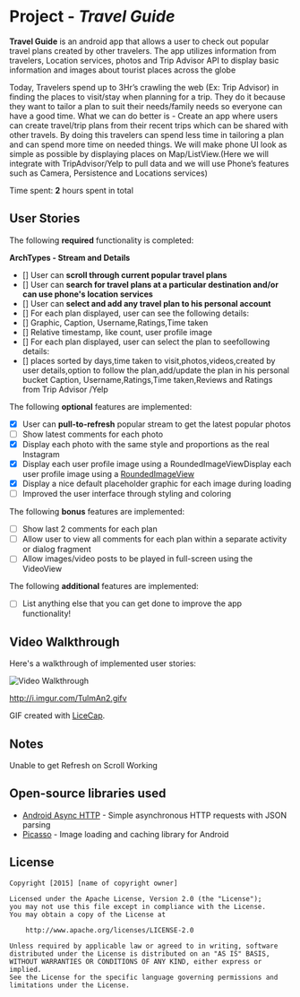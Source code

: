 
# Project  - *Travel Guide*

**Travel Guide** is an android app that allows a user to check out popular travel plans created by other travelers. The app utilizes information from travelers, Location services, photos and Trip Advisor API to display basic information and images about tourist places across the globe

Today, Travelers spend up to 3Hr’s crawling the web (Ex: Trip Advisor) in finding the places to visit/stay when planning for a trip. They do it because they want to tailor a plan to suit their needs/family needs so everyone can have a good time. What we can do better is - Create an app where users can create travel/trip plans from their recent trips which can be shared with other travels. By doing this travelers can spend less time in tailoring a plan and can spend more time on needed things. We will make phone UI look as simple as possible by displaying places on Map/ListView.(Here we will integrate with TripAdvisor/Yelp to pull data and we will use Phone’s features such as Camera, Persistence and Locations services)



Time spent: **2** hours spent in total

## User Stories

The following **required** functionality is completed:

**ArchTypes - Stream and Details**
* [] User can **scroll through current popular travel plans** 
* [] User can **search for travel plans at a particular destination and/or can use phone's location services** 
* [] User can **select and add any travel plan to his personal account** 
* [] For each plan displayed, user can see the following details:
 * [] Graphic, Caption, Username,Ratings,Time taken
 * [] Relative timestamp, like count, user profile image
* [] For each plan displayed, user can select the plan to seefollowing details:
 * [] places sorted by days,time taken to visit,photos,videos,created by user details,option to follow the plan,add/update         the plan in his personal bucket Caption, Username,Ratings,Time taken,Reviews and Ratings from Trip Advisor /Yelp


The following **optional** features are implemented:

* [x] User can **pull-to-refresh** popular stream to get the latest popular photos
* [ ] Show latest comments for each photo
* [x] Display each photo with the same style and proportions as the real Instagram
* [x] Display each user profile image using a RoundedImageViewDisplay each user profile image using a [RoundedImageView](https://github.com/vinc3m1/RoundedImageView)
* [x] Display a nice default placeholder graphic for each image during loading
* [ ] Improved the user interface through styling and coloring

The following **bonus** features are implemented:

* [ ] Show last 2 comments for each plan
* [ ] Allow user to view all comments for each plan  within a separate activity or dialog fragment
* [ ] Allow images/video posts to be played in full-screen using the VideoView

The following **additional** features are implemented:

* [ ] List anything else that you can get done to improve the app functionality!

## Video Walkthrough 

Here's a walkthrough of implemented user stories:

<img src='' title='Video Walkthrough' width='' alt='Video Walkthrough' />

http://i.imgur.com/TulmAn2.gifv




GIF created with [LiceCap](http://www.cockos.com/licecap/).

## Notes

Unable to get Refresh on Scroll Working


## Open-source libraries used

- [Android Async HTTP](https://github.com/loopj/android-async-http) - Simple asynchronous HTTP requests with JSON parsing
- [Picasso](http://square.github.io/picasso/) - Image loading and caching library for Android

## License

    Copyright [2015] [name of copyright owner]

    Licensed under the Apache License, Version 2.0 (the "License");
    you may not use this file except in compliance with the License.
    You may obtain a copy of the License at

        http://www.apache.org/licenses/LICENSE-2.0

    Unless required by applicable law or agreed to in writing, software
    distributed under the License is distributed on an "AS IS" BASIS,
    WITHOUT WARRANTIES OR CONDITIONS OF ANY KIND, either express or implied.
    See the License for the specific language governing permissions and
    limitations under the License.
